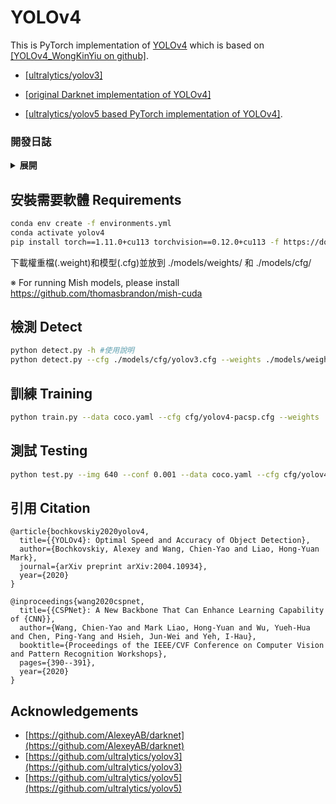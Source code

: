 # YOLOv4

This is PyTorch implementation of [YOLOv4](https://github.com/AlexeyAB/darknet) which is based on [[YOLOv4_WongKinYiu on github]](https://github.com/WongKinYiu/PyTorch_YOLOv4).

* [[ultralytics/yolov3]](https://github.com/ultralytics/yolov3)

* [[original Darknet implementation of YOLOv4]](https://github.com/AlexeyAB/darknet)

* [[ultralytics/yolov5 based PyTorch implementation of YOLOv4]](https://github.com/WongKinYiu/PyTorch_YOLOv4/tree/u5).

### 開發日誌

<details><summary> <b>展開</b> </summary>

* `2022-06-28` - 分支並上傳
* `2023-08-09` - 上傳最後版本
* `2023-08-10` - 修改README.MD 

</details>

## 安裝需要軟體 Requirements

```bash
conda env create -f environments.yml
conda activate yolov4
pip install torch==1.11.0+cu113 torchvision==0.12.0+cu113 -f https://download.pytorch.org/whl/torch_stable.html
```

下載權重檔(.weight)和模型(.cfg)並放到 ./models/weights/ 和 ./models/cfg/

※ For running Mish models, please install https://github.com/thomasbrandon/mish-cuda

## 檢測 Detect

```bash
python detect.py -h #使用說明
python detect.py --cfg ./models/cfg/yolov3.cfg --weights ./models/weights/yolov3_320.weights --source ./data/samples/ 
```

## 訓練 Training

```bash
python train.py --data coco.yaml --cfg cfg/yolov4-pacsp.cfg --weights '' --name yolov4-pacsp
```

## 測試 Testing

```bash
python test.py --img 640 --conf 0.001 --data coco.yaml --cfg cfg/yolov4-pacsp.cfg --weights weights/yolov4-pacsp.pt
```

## 引用 Citation

```
@article{bochkovskiy2020yolov4,
  title={{YOLOv4}: Optimal Speed and Accuracy of Object Detection},
  author={Bochkovskiy, Alexey and Wang, Chien-Yao and Liao, Hong-Yuan Mark},
  journal={arXiv preprint arXiv:2004.10934},
  year={2020}
}
```

```
@inproceedings{wang2020cspnet,
  title={{CSPNet}: A New Backbone That Can Enhance Learning Capability of {CNN}},
  author={Wang, Chien-Yao and Mark Liao, Hong-Yuan and Wu, Yueh-Hua and Chen, Ping-Yang and Hsieh, Jun-Wei and Yeh, I-Hau},
  booktitle={Proceedings of the IEEE/CVF Conference on Computer Vision and Pattern Recognition Workshops},
  pages={390--391},
  year={2020}
}
```

## Acknowledgements

* [https://github.com/AlexeyAB/darknet](https://github.com/AlexeyAB/darknet)
* [https://github.com/ultralytics/yolov3](https://github.com/ultralytics/yolov3)
* [https://github.com/ultralytics/yolov5](https://github.com/ultralytics/yolov5)
